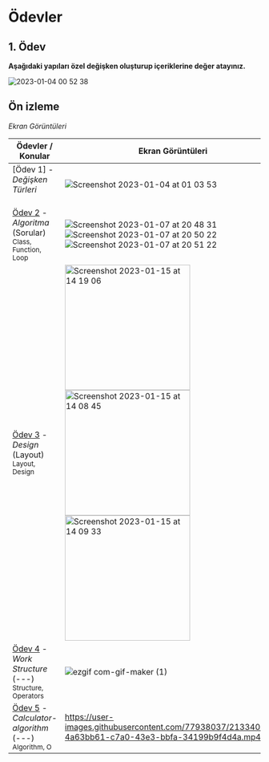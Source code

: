 # Ödevler

## 1. Ödev

**Aşağıdaki yapıları özel değişken oluşturup içeriklerine değer atayınız.**

![2023-01-04 00 52 38](https://user-images.githubusercontent.com/77938037/210447657-2544ec2d-a854-4d39-b441-694043fe0c5e.jpg)

## Ön izleme

*Ekran Görüntüleri*

Ödevler / Konular                                                                                                                                                            | Ekran Görüntüleri
---                                                                                                                                                                          |---
[Ödev 1] - *Değişken Türleri* <br/>                                         <br/> |  ![Screenshot 2023-01-04 at 01 03 53](https://user-images.githubusercontent.com/77938037/210449520-4f1f7a6b-e570-4df4-9eef-c0c6a6241869.png) |
[Ödev 2](02-Ödev2) - *Algoritma* <br/>(Sorular)                                         <br/><sub> Class, Function, Loop                                             </sub> | ![Screenshot 2023-01-07 at 20 48 31](https://user-images.githubusercontent.com/77938037/211164094-cd5c6e87-f6e6-4677-b963-7df79a07fac4.png) ![Screenshot 2023-01-07 at 20 50 22](https://user-images.githubusercontent.com/77938037/211164102-33746e17-9131-4da6-bbd0-f637317ad016.png) ![Screenshot 2023-01-07 at 20 51 22](https://user-images.githubusercontent.com/77938037/211164106-dec591d6-f64f-4bbc-b635-5cada819096b.png) |
[Ödev 3](03-Ödev3) - *Design* <br/>(Layout)                                         <br/><sub> Layout, Design                                             </sub> | <img width="250" alt="Screenshot 2023-01-15 at 14 19 06" src="https://user-images.githubusercontent.com/77938037/212537811-8f0e1721-e84c-40b7-988d-1d6cf9da1ece.png"> <img width="250" alt="Screenshot 2023-01-15 at 14 08 45" src="https://user-images.githubusercontent.com/77938037/212537871-821a3c12-e596-4b62-8b81-b34806458a78.png"> <img width="250" alt="Screenshot 2023-01-15 at 14 09 33" src="https://user-images.githubusercontent.com/77938037/212537899-fe74db34-4fd7-45cf-8a77-9595ca9f951d.png"> | 
[Ödev 4](04-Ödev4) - *Work Structure* <br/>(---)                                         <br/><sub> Structure, Operators                                             </sub> | ![ezgif com-gif-maker (1)](https://user-images.githubusercontent.com/77938037/212926455-aefbaf1f-b797-45b9-9454-f8f879ec5519.gif) |
[Ödev 5](05-Calculator) - *Calculator-algorithm* <br/>(---)                                         <br/><sub> Algorithm, O                                             </sub> | https://user-images.githubusercontent.com/77938037/213340334-4a63bb61-c7a0-43e3-bbfa-34199b9f4d4a.mp4 |

















